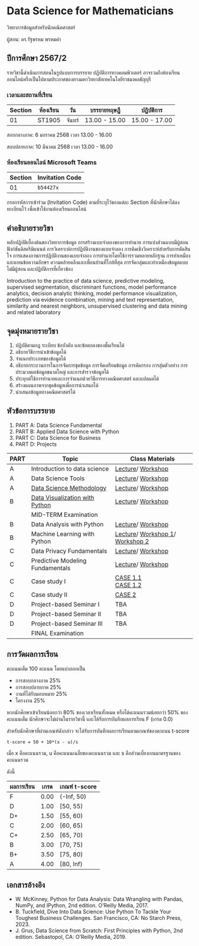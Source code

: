 # Data Science for Mathematicians
วิทยาการข้อมูลสำหรับนักคณิตศาสตร์

ผู้สอน: ดร.รัฐพรหม พรหมคำ


## ปีการศึกษา 2567/2
รายวิชานี้ดำเนินการสอนในรูปแบบการบรรยาย ปฏิบัติการทางคอมพิวเตอร์ 
อาจรวมถึงห้องเรียนออนไลน์หรือเป็นไปตามประกาศของทางมหาวิทยาลัยเทคโนโลยีราชมงคลธัญบุรี 


### เวลาและสถานที่เรียน

| Section | ห้องเรียน | วัน | บรรยายทฤษฏี  | ปฏิบัติการ  |
|--------|---------|----|---------------|---------------|
| 01     |  ST1905 | จันทร์ | 13.00 - 15.00  | 15.00 - 17.00|

สอบกลางภาค:  6 มกราคม 2568 เวลา 13.00 - 16.00

สอบปลายภาค:  10 มีนาคม 2568 เวลา 13.00 - 16.00

### ห้องเรียนออนไลน์ Microsoft Teams

| Section | Invitation Code | 
|---------|-----------------|
|     01  |  `b54427x`      | 

กรอกรหัสการเข้าร่วม (Invitation Code) ตามที่ระบุไว้ของแต่ละ Section ที่นักศึกษาได้ลงทะเบียนไว้ เพื่อเข้าใช้งานห้องเรียนออนไลน์


## คำอธิบายรายวิชา
หลักปฏิบัติเบื้องต้นของวิทยาการข้อมูล การสร้างแบบจำลองของการทำนาย การแบ่งส่วนแบบมีผู้สอน ฟังก์ชันดิสคริมิแนนต์ การวิเคราะห์การปฏิบัติงานของแบบจำลอง การคิดเชิงวิเคราะห์สำหรับการตัดสินใจ การแสดงภาพการปฏิบัติงานของแบบจำลอง การทำนายโดยใช้การรวมหลายหลักฐาน การทำเหมืองและแทนข้อความอักษร ความคล้ายคลึงและเพื่อนบ้านที่ใกล้ที่สุด การจัดกลุ่มและทำเหมืองข้อมูลแบบไม่มีผู้สอน และปฏิบัติการที่เกี่ยวข้อง
          
Introduction to the practice of data science, predictive modeling, supervised segmentation, discriminant functions, model performance analytics, decision analytic thinking, model performance visualization, prediction via evidence combination, mining and text representation, similarity and nearest neighbors, unsupervised clustering and data mining and related laboratory



## จุดมุ่งหมายรายวิชา

1. ปฏิบัติตามกฎ ระเบียบ ข้อบังคับ และข้อตกลงของชั้นเรียนได้ 
2. อธิบายวิธีการนำเข้าข้อมูลได้ 
3. จำแนกประเภทของข้อมูลได้ 
4. อธิบายกระบวนการในการจัดการชุดข้อมูล การจัดเตรียมข้อมูล การคัดกรอง การสุ่มตัวอย่าง การประมวลผลข้อมูลขนาดใหญ่ และการสำรวจข้อมูลได้ 
5. ประยุกต์ใช้การทำนายและการจำแนกด้วยวิธีการทางคณิตศาสตร์ และแปลผลได้ 
6. สร้างแผนภาพจากชุดข้อมูลเพื่อการนำเสนอได้ 
7. นำเสนอข้อมูลทางคณิตศาสตร์ได้ 


## หัวข้อการบรรยาย

1. PART A: Data Science Fundamental
1. PART B: Applied Data Science with Python
1. PART C: Data Science for Business
1. PART D: Projects

|PART| Topic						| 	Class Materials 		|
|----|---------------------------|---------------------------|
| A  | Introduction to data science  | [Lecture](./materials/01_data_science_intro.pdf)/ [Workshop](./materials/workshop_01) |
| A  | Data Science Tools  | [Lecture](./materials/02_data_science_tools.pdf)/ [Workshop](./materials/workshop_02) |
| A  | [Data Science Methodology](./slides/ds_methodology.html)  | [Lecture](./materials/03_data_science_methodology.pdf)/ [Workshop](./materials/workshop_03) |
| B  | [Data Visualization with Python](./slides/data_viz.html)  | [Lecture](./materials/lecture_04.pdf)/ [Workshop](./materials/workshop_04) |
|    | MID-TERM Examination  |  |
| B  | Data Analysis with Python   | [Lecture](./materials/lecture_05.pdf)/ [Workshop](./materials/workshop_05.zip) |
| B  | Machine Learning with Python    | [Lecture](./materials/lecture_06.pdf)/ [Workshop 1](./materials/workshop_06/1_workshop_regression.zip)/ [Workshop 2](./materials/workshop_06/2_workshop_classification.zip) |
| C  | Data Privacy Fundamentals    | [Lecture](./materials/lecture_07.pdf)/ [Workshop](./materials/workshop_07.zip) |
| C  | Predictive Modeling Fundamentals    | [Lecture](./materials/lecture_08.pdf)/ [Workshop](./materials/workshop_08.zip) |
| C  | Case study I  | [CASE 1.1](./materials/case_duke.zip) <br> [CASE 1.2](./materials/case_stock.zip) |
| C  | Case study II | [CASE 2](./materials/case_titanic.zip)  |
| D  | Project-based Seminar I | TBA  |
| D  | Project-based Seminar II | TBA  |
| D  | Project-based Seminar III | TBA  |
|    | FINAL Examination  |  |



## การวัดผลการเรียน
คะแนนเต็ม 100 คะแนน โดยแบ่งออกเป็น
- การสอบกลางภาค 25%
- การสอบปลายภาค 25%
- งานที่ได้รับมอบหมาย 25%
- โครงงาน 25%

หากนักศึกษาเข้าเรียนน้อยกว่า 80% ของเวลาเรียนทั้งหมด
หรือได้คะแนนรวมน้อยกว่า 50% ของคะแนนเต็ม นักศึกษาจะไม่ผ่านในรายวิชานี้ และได้รับการบันทึกผลการเรียน F (เกรด 0.0) 

สำหรับนักศึกษาที่ผ่านเกณฑ์ดังกล่าว จะได้รับการบันทึกผลการเรียนตามเกณฑ์ของคะแนน t-score 

```
t-score = 50 + 10*(x - u)/s
```
เมื่อ x คือคะแนนรวม, u คือคะแนนเฉลี่ยของคะแนนรวม และ s คือส่วนเบี่ยงเบนมาตรฐานของคะแนนรวม

ดังนี้

| ผลการเรียน | เกรด | เกณฑ์ t-score |
|---------|------|--------------|
| F | 0.00 | (-Inf, 50) | 
| D | 1.00 | [50, 55) | 
| D+ | 1.50 | [55, 60) | 
| C | 2.00 | [60, 65) |
| C+ | 2.50 | [65, 70) |
| B | 3.00 | [70, 75) |
| B+ | 3.50 | [75, 80) |
| A | 4.00 | [80, Inf) |




## เอกสารอ้างอิง
- W. McKinney, Python for Data Analysis: Data Wrangling with Pandas, NumPy, and IPython, 2nd edition. O’Reilly Media, 2017.	
- B. Tuckfield, Dive Into Data Science: Use Python To Tackle Your Toughest Business Challenges. San Francisco, CA: No Starch Press, 2023.	
- J. Grus, Data Science from Scratch: First Principles with Python, 2nd edition. Sebastopol, CA: O’Reilly Media, 2019.	

